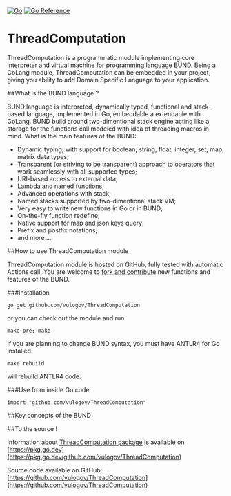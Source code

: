 [![Go](https://github.com/vulogov/ThreadComputation/actions/workflows/go.yml/badge.svg)](https://github.com/vulogov/ThreadComputation/actions/workflows/go.yml)
[![Go Reference](https://pkg.go.dev/badge/github.com/vulogov/ThreadComputation.svg)](https://pkg.go.dev/github.com/vulogov/ThreadComputation)

# ThreadComputation

ThreadComputation is a programmatic module implementing core interpreter and virtual machine for programming language BUND. Being a GoLang module, ThreadComputation can be embedded in your project, giving you ability to add Domain Specific Language to your application.

##What is the BUND language ?

BUND language is interpreted, dynamically typed, functional and stack-based language, implemented in Go, embeddable a extendable with GoLang. BUND build around two-dimentional stack engine acting like a storage for the functions call modeled with idea of threading macros in mind. What is the main features of the BUND:

- Dynamic typing, with support for boolean, string, float, integer, set, map, matrix data types;
- Transparent (or striving to be transparent) approach to operators that work seamlessly with all supported types;
- URI-based access to external data;
- Lambda and named functions;
- Advanced operations with stack;
- Named stacks supported by two-dimentional stack VM;
- Very easy to write new functions in Go or in BUND;
- On-the-fly function redefine;
- Native support for map and json keys query;
- Prefix and postfix notations;
- and more ...

##How to use ThreadComputation module

ThreadComputation module is hosted on GitHub, fully tested with automatic Actions call. You are welcome to [fork and contribute](https://github.com/vulogov/ThreadComputation) new functions and features of the BUND.

###Installation

```
go get github.com/vulogov/ThreadComputation
```

or you can check out the module and run

```
make pre; make
```

If you are planning to change BUND syntax, you must have ANTLR4 for Go installed.

```
make rebuild
```

will rebuild ANTLR4 code.

###Use from inside Go code

```golang
import "github.com/vulogov/ThreadComputation"
```

##Key concepts of the BUND

##To the source !

Information about [ThreadComputation package](https://pkg.go.dev/github.com/vulogov/ThreadComputation) is available on [https://pkg.go.dev](https://pkg.go.dev/github.com/vulogov/ThreadComputation)

Source code available on GitHub: [https://github.com/vulogov/ThreadComputation](https://github.com/vulogov/ThreadComputation)
